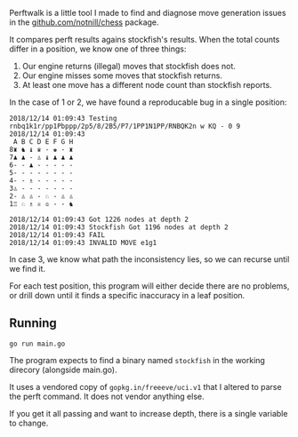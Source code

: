 Perftwalk is a little tool I made to find and diagnose move generation issues in the [github.com/notnill/chess](https://github.com/notnill/chess) package.

It compares perft results agains stockfish's results. When the total counts differ in a position, we know one of three things:

1. Our engine returns (illegal) moves that stockfish does not.
2. Our engine misses some moves that stockfish returns.
3. At least one move has a different node count than stockfish reports.

In the case of 1 or 2, we have found a reproducable bug in a single position:

```
2018/12/14 01:09:43 Testing rnbq1k1r/pp1Pbppp/2p5/8/2B5/P7/1PP1N1PP/RNBQK2n w KQ - 0 9
2018/12/14 01:09:43
 A B C D E F G H
8♜ ♞ ♝ ♛ - ♚ - ♜
7♟ ♟ - ♙ ♝ ♟ ♟ ♟
6- - ♟ - - - - -
5- - - - - - - -
4- - ♗ - - - - -
3♙ - - - - - - -
2- ♙ ♙ - ♘ - ♙ ♙
1♖ ♘ ♗ ♕ ♔ - - ♞

2018/12/14 01:09:43 Got 1226 nodes at depth 2
2018/12/14 01:09:43 Stockfish Got 1196 nodes at depth 2
2018/12/14 01:09:43 FAIL
2018/12/14 01:09:43 INVALID MOVE e1g1
```

In case 3, we know what path the inconsistency lies, so we can recurse until we find it.

For each test position, this program will either decide there are no problems, or drill down until it finds a specific inaccuracy in a leaf position.

## Running

`go run main.go`

The program expects to find a binary named `stockfish` in the working direcory (alongside main.go).

It uses a vendored copy of `gopkg.in/freeeve/uci.v1` that I altered to parse the perft command. It does not vendor anything else.

If you get it all passing and want to increase depth, there is a single variable to change.